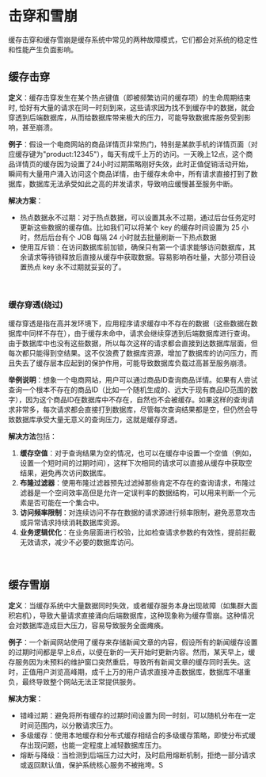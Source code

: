 # 击穿和雪崩
缓存击穿和缓存雪崩是缓存系统中常见的两种故障模式，它们都会对系统的稳定性和性能产生负面影响。

## 缓存击穿

**定义**：缓存击穿发生在某个热点键值（即被频繁访问的缓存项）的生命周期结束时, 恰好有大量的请求在同一时刻到来，这些请求因为找不到缓存中的数据，就会穿透到后端数据库，从而给数据库带来极大的压力，可能导致数据库服务受到影响，甚至崩溃。

**例子**：假设一个电商网站的商品详情页非常热门，特别是某款手机的详情页面（对应缓存键为"product:12345"），每天有成千上万的访问。一天晚上12点，这个商品详情页的缓存因为设置了24小时过期策略刚好失效，此时正值促销活动开始，瞬间有大量用户涌入访问这个商品详情，由于缓存未命中，所有请求直接打到了数据库，数据库无法承受如此之高的并发请求，导致响应缓慢甚至服务中断。

**解决方案**：
- 热点数据永不过期：对于热点数据，可以设置其永不过期，通过后台任务定时更新这些数据的缓存值。比如我们可以将某个 key 的缓存时间设置为 25 小时，然后后台有个 JOB 每隔 24 小时就去批量刷新一下热点数据
- 使用互斥锁：在访问数据库前加锁，确保只有第一个请求能够访问数据库，其余请求等待锁释放后直接从缓存中获取数据。容易影响吞吐量，大部分项目设置热点 key 永不过期就妥妥的了。

<br>

### 缓存穿透(绕过)
缓存穿透是指在高并发环境下，应用程序请求缓存中不存在的数据（这些数据在数据库中同样不存在），由于缓存未命中，请求会继续穿透到后端数据库进行查询。由于数据库中也没有这些数据，所以每次这样的请求都会直接到达数据库层面，但每次都只能得到空结果。这不仅浪费了数据库资源，增加了数据库的访问压力，而且失去了缓存层本应起到的保护作用，可能导致数据库负载过高甚至服务崩溃。

**举例说明**：想象一个电商网站，用户可以通过商品ID查询商品详情。如果有人尝试查询一个根本不存在的商品ID（比如一个随机生成的、远大于现有商品ID范围的数字），因为这个商品ID在数据库中不存在，自然也不会被缓存。如果这样的查询请求非常多，每次请求都会直接打到数据库，尽管每次查询结果都是空，但仍然会导致数据库承受大量无意义的查询压力，这就是缓存穿透。

**解决方法**包括：
1. **缓存空值**：对于查询结果为空的情况，也可以在缓存中设置一个空值（例如，设置一个短时间的过期时间），这样下次相同的请求可以直接从缓存中获取空结果，避免再次访问数据库。
2. **布隆过滤器**：使用布隆过滤器预先过滤掉那些肯定不存在的查询请求，布隆过滤器是一个空间效率高但是允许一定误判率的数据结构，可以用来判断一个元素是否可能在一个集合中。
3. **访问频率限制**：对连续访问不存在数据的请求源进行频率限制，避免恶意攻击或异常请求持续消耗数据库资源。
4. **业务逻辑优化**：在业务层面进行校验，比如检查请求参数的有效性，提前拦截无效请求，减少不必要的数据库访问。

<br>
  
## 缓存雪崩

**定义**：当缓存系统中大量数据同时失效，或者缓存服务本身出现故障（如集群大面积宕机），导致大量请求直接涌向后端数据库，这种现象称为缓存雪崩。这种情况会对数据库造成巨大压力，容易导致服务全面瘫痪。

**例子**：一个新闻网站使用了缓存来存储新闻文章的内容，假设所有的新闻缓存设置的过期时间都是早上8点，以便在新的一天开始时更新内容。然而，某天早上，缓存服务因为未预料的维护窗口突然重启，导致所有新闻文章的缓存同时丢失。这时，正值用户浏览高峰期，成千上万的用户请求直接冲击数据库，数据库不堪重负，最终导致整个网站无法正常提供服务。

**解决方案**：
- 错峰过期：避免将所有缓存的过期时间设置为同一时刻，可以随机分布在一定时间范围内，以分散请求压力。
- 多级缓存：使用本地缓存和分布式缓存相结合的多级缓存策略，即使分布式缓存出现问题，也能一定程度上减轻数据库压力。
- 熔断与降级：当检测到后端压力过大时，及时启用熔断机制，拒绝一部分请求或返回默认值，保护系统核心服务不被拖垮。S